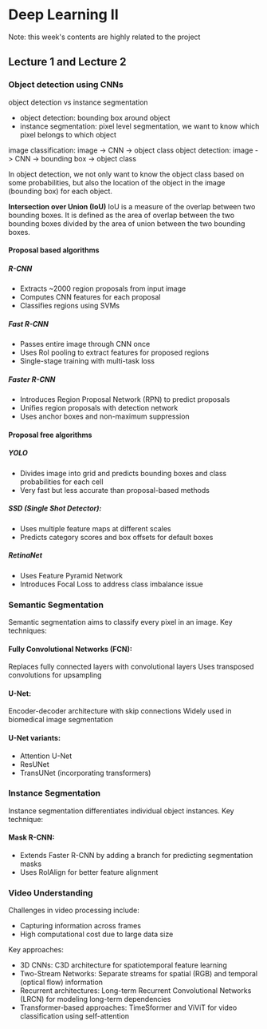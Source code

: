 # Deep Learning II

Note: this week's contents are highly related to the project

## Lecture 1 and Lecture 2

### Object detection using CNNs

object detection vs instance segmentation

- object detection: bounding box around object
- instance segmentation: pixel level segmentation, we want to know which pixel belongs to which object

image classification: image -> CNN -> object class
object detection: image -> CNN -> bounding box -> object class

In object detection, we not only want to know the object class based on some probabilities, but also the location of the object in the image (bounding box) for each object.

**Intersection over Union (IoU)**
IoU is a measure of the overlap between two bounding boxes. It is defined as the area of overlap between the two bounding boxes divided by the area of union between the two bounding boxes.

#### Proposal based algorithms

##### R-CNN

- Extracts ~2000 region proposals from input image
- Computes CNN features for each proposal
- Classifies regions using SVMs

##### Fast R-CNN

- Passes entire image through CNN once
- Uses RoI pooling to extract features for proposed regions
- Single-stage training with multi-task loss

##### Faster R-CNN

- Introduces Region Proposal Network (RPN) to predict proposals
- Unifies region proposals with detection network
- Uses anchor boxes and non-maximum suppression

#### Proposal free algorithms

##### YOLO

- Divides image into grid and predicts bounding boxes and class probabilities for each cell
- Very fast but less accurate than proposal-based methods

##### SSD (Single Shot Detector):

- Uses multiple feature maps at different scales
- Predicts category scores and box offsets for default boxes

##### RetinaNet

- Uses Feature Pyramid Network
- Introduces Focal Loss to address class imbalance issue

### Semantic Segmentation

Semantic segmentation aims to classify every pixel in an image. Key techniques:

#### Fully Convolutional Networks (FCN):

Replaces fully connected layers with convolutional layers
Uses transposed convolutions for upsampling

#### U-Net:

Encoder-decoder architecture with skip connections
Widely used in biomedical image segmentation

#### U-Net variants:

- Attention U-Net
- ResUNet
- TransUNet (incorporating transformers)

### Instance Segmentation

Instance segmentation differentiates individual object instances. Key technique:

#### Mask R-CNN:

- Extends Faster R-CNN by adding a branch for predicting segmentation masks
- Uses RoIAlign for better feature alignment

### Video Understanding

Challenges in video processing include:

- Capturing information across frames
- High computational cost due to large data size

Key approaches:

- 3D CNNs: C3D architecture for spatiotemporal feature learning
- Two-Stream Networks: Separate streams for spatial (RGB) and temporal (optical flow) information
- Recurrent architectures: Long-term Recurrent Convolutional Networks (LRCN) for modeling long-term dependencies
- Transformer-based approaches: TimeSformer and ViViT for video classification using self-attention
